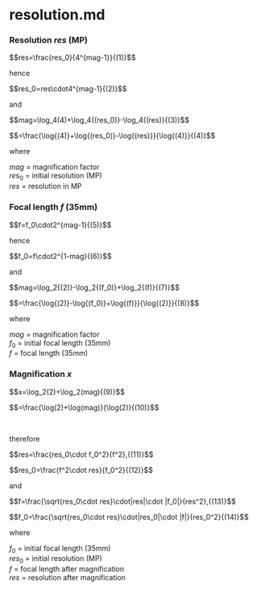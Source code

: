 # resolution.md

### Resolution $res$ (MP)

$$res=\frac{res_0}{4^{mag-1}}\{(1)}$$

hence

$$res_0=res\cdot4^{mag-1}\{(2)}$$

and

$$mag=\log_4(4)+\log_4{(res_0)}-\log_4{(res)}\{(3)}$$

$$=\frac{\log{(4)}+\log{(res_0)}-\log{(res)}}{\log{(4)}}\{(4)}$$

where

$mag$ = magnification factor  
$res_0$ = initial resolution (MP)  
$res$ = resolution in MP  

### Focal length $f$ (35mm) 

$$f=f_0\cdot2^{mag-1}\{(5)}$$

hence

$$f_0=f\cdot2^{1-mag}\{(6)}$$

and

$$mag=\log_2{(2)}-\log_2{(f_0)}+\log_2{(f)}\{(7)}$$

$$=\frac{\log{(2)}-\log{(f_0)}+\log{(f)}}{\log{(2)}}\{(8)}$$

where

$mag$ = magnification factor  
$f_0$ = initial focal length (35mm)  
$f$ = focal length (35mm)  

### Magnification $x$

$$x=\log_2(2)+\log_2(mag)\{(9)}$$

$$=\frac{\log(2)+\log(mag)}{\log(2)}\{(10)}$$

<br>

therefore

$$res=\frac{res_0\cdot f_0^2}{f^2},\{(11)}$$

$$res_0=\frac{f^2\cdot res}{f_0^2}\{(12)}$$

and

$$f=\frac{\sqrt{res_0\cdot res}\cdot|res|\cdot |f_0|}{res^2},\{(13)}$$

$$f_0=\frac{\sqrt{res_0\cdot res}\cdot|res_0|\cdot |f|}{res_0^2}\{(14)}$$

where

$f_0$ = initial focal length (35mm)  
$res_0$ = initial resolution (MP)  
$f$ = focal length after magnification  
$res$ = resolution after magnification  
